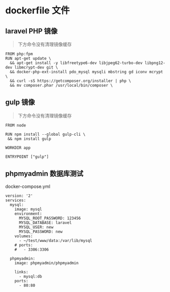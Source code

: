 # dockerfile 文件

## laravel PHP 镜像

> 下方命令没有清理镜像缓存

```
FROM php:fpm
RUN apt-get update \
  && apt-get install -y libfreetype6-dev libjpeg62-turbo-dev libpng12-dev libmcrypt-dev git \
  && docker-php-ext-install pdo_mysql mysqli mbstring gd iconv mcrypt \
  && curl -sS https://getcomposer.org/installer | php \
  && mv composer.phar /usr/local/bin/composer \
```

## gulp 镜像

> 下方命令没有清理镜像缓存

```
FROM node

RUN npm install --global gulp-cli \
 && npm install gulp

WORKDIR app

ENTRYPOINT ["gulp"]
```

## phpmyadmin 数据库测试

docker-compose.yml
```
version: '2'
services:
  mysql:
    image: mysql
    environment:
      MYSQL_ROOT_PASSWORD: 123456
      MYSQL_DATABASE: laravel
      MYSQL_USER: new
      MYSQL_PASSWORD: new
    volumes:
      - ~/test/www/data:/var/lib/mysql
    # ports:
    #   - 3306:3306

  phpmyadmin:
    image: phpmyadmin/phpmyadmin

    links:
      - mysql:db
    ports:
      - 80:80
```
